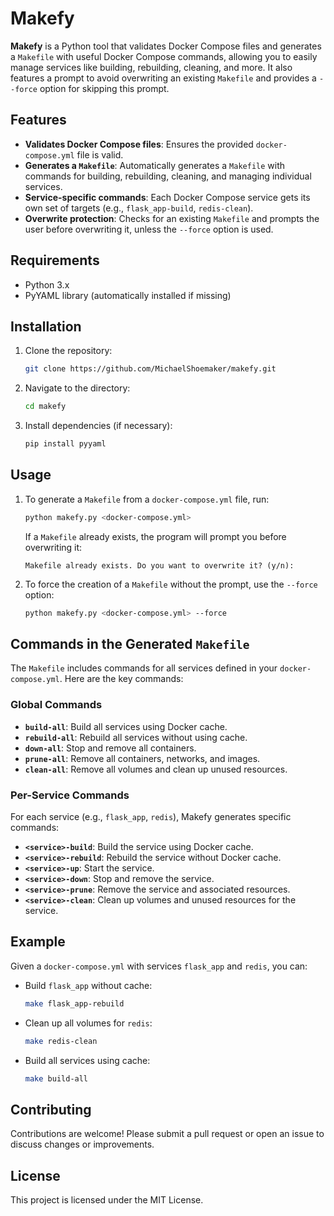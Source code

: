 # Makefy

**Makefy** is a Python tool that validates Docker Compose files and generates a `Makefile` with useful Docker Compose commands, allowing you to easily manage services like building, rebuilding, cleaning, and more. It also features a prompt to avoid overwriting an existing `Makefile` and provides a `--force` option for skipping this prompt.

## Features

- **Validates Docker Compose files**: Ensures the provided `docker-compose.yml` file is valid.
- **Generates a `Makefile`**: Automatically generates a `Makefile` with commands for building, rebuilding, cleaning, and managing individual services.
- **Service-specific commands**: Each Docker Compose service gets its own set of targets (e.g., `flask_app-build`, `redis-clean`).
- **Overwrite protection**: Checks for an existing `Makefile` and prompts the user before overwriting it, unless the `--force` option is used.

## Requirements

- Python 3.x
- PyYAML library (automatically installed if missing)

## Installation

1. Clone the repository:
    ```bash
    git clone https://github.com/MichaelShoemaker/makefy.git
    ```

2. Navigate to the directory:
    ```bash
    cd makefy
    ```

3. Install dependencies (if necessary):
    ```bash
    pip install pyyaml
    ```

## Usage

1. To generate a `Makefile` from a `docker-compose.yml` file, run:
    ```bash
    python makefy.py <docker-compose.yml>
    ```

   If a `Makefile` already exists, the program will prompt you before overwriting it:
    ```
    Makefile already exists. Do you want to overwrite it? (y/n):
    ```

2. To force the creation of a `Makefile` without the prompt, use the `--force` option:
    ```bash
    python makefy.py <docker-compose.yml> --force
    ```

## Commands in the Generated `Makefile`

The `Makefile` includes commands for all services defined in your `docker-compose.yml`. Here are the key commands:

### Global Commands
- **`build-all`**: Build all services using Docker cache.
- **`rebuild-all`**: Rebuild all services without using cache.
- **`down-all`**: Stop and remove all containers.
- **`prune-all`**: Remove all containers, networks, and images.
- **`clean-all`**: Remove all volumes and clean up unused resources.

### Per-Service Commands
For each service (e.g., `flask_app`, `redis`), Makefy generates specific commands:
- **`<service>-build`**: Build the service using Docker cache.
- **`<service>-rebuild`**: Rebuild the service without Docker cache.
- **`<service>-up`**: Start the service.
- **`<service>-down`**: Stop and remove the service.
- **`<service>-prune`**: Remove the service and associated resources.
- **`<service>-clean`**: Clean up volumes and unused resources for the service.

## Example

Given a `docker-compose.yml` with services `flask_app` and `redis`, you can:

- Build `flask_app` without cache:
    ```bash
    make flask_app-rebuild
    ```

- Clean up all volumes for `redis`:
    ```bash
    make redis-clean
    ```

- Build all services using cache:
    ```bash
    make build-all
    ```

## Contributing

Contributions are welcome! Please submit a pull request or open an issue to discuss changes or improvements.

## License

This project is licensed under the MIT License.
